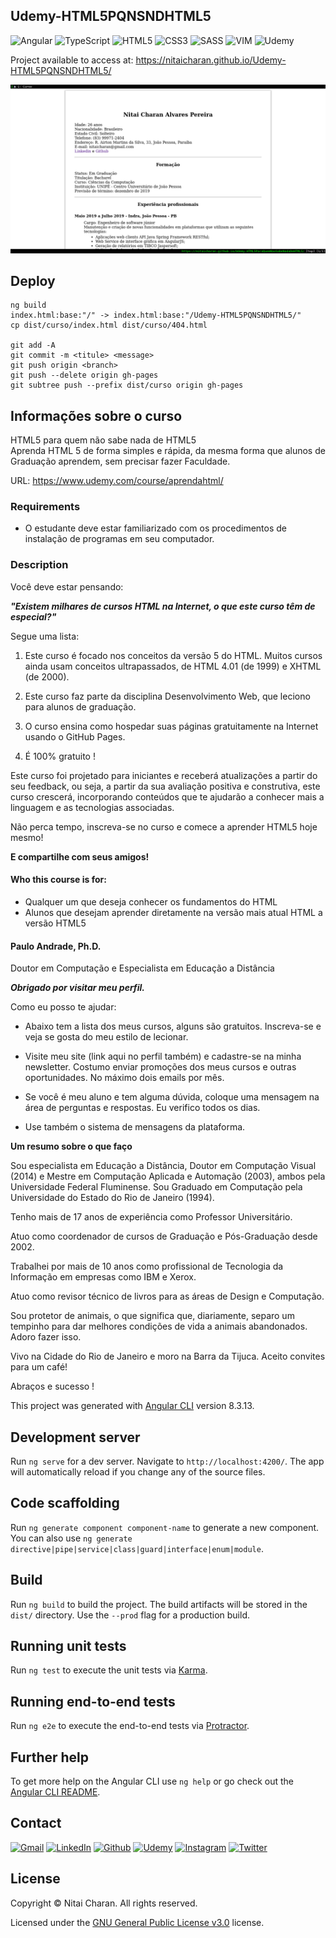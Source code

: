 ## Udemy-HTML5PQNSNDHTML5
<!-- PROJECT SHIELDS -->
![Angular][angular-shield]
![TypeScript][typescript-shield]
![HTML5][html5-shield]
![CSS3][css3-shield]
![SASS][sass-shield]
![VIM][vim-shield]
![Udemy][udemy-shield]

Project available to access at: https://nitaicharan.github.io/Udemy-HTML5PQNSNDHTML5/

![](Udemy-HTML5PQNSNDHTML5.png)

## Deploy
```
ng build
index.html:base:"/" -> index.html:base:"/Udemy-HTML5PQNSNDHTML5/"
cp dist/curso/index.html dist/curso/404.html

git add -A
git commit -m <titule> <message>
git push origin <branch>
git push --delete origin gh-pages
git subtree push --prefix dist/curso origin gh-pages
```
## Informações sobre o curso
HTML5 para quem não sabe nada de HTML5
<br>Aprenda HTML 5 de forma simples e rápida, da mesma forma que alunos de Graduação aprendem, sem precisar fazer Faculdade.

URL: https://www.udemy.com/course/aprendahtml/

### Requirements
- O estudante deve estar familiarizado com os procedimentos de instalação de programas em seu computador.

### Description
Você deve estar pensando:

***"Existem milhares de cursos HTML na Internet, o que este curso têm de especial?"***

Segue uma lista:

1. Este curso é focado nos conceitos da versão 5 do HTML. Muitos cursos ainda usam conceitos ultrapassados, de HTML 4.01 (de 1999) e XHTML (de 2000).

1. Este curso faz parte da disciplina Desenvolvimento Web, que leciono para alunos de graduação. 

1. O curso ensina como hospedar suas páginas gratuitamente na Internet usando o GitHub Pages.

1. É 100% gratuito !

Este curso foi projetado para iniciantes e receberá atualizações a partir do seu feedback, ou seja, a partir da sua avaliação positiva e construtiva, este curso crescerá, incorporando conteúdos que te ajudarão a conhecer mais a linguagem e as tecnologias associadas.

Não perca tempo, inscreva-se no curso e comece a aprender HTML5 hoje mesmo!

**E compartilhe com seus amigos!**

#### Who this course is for:
- Qualquer um que deseja conhecer os fundamentos do HTML
- Alunos que desejam aprender diretamente na versão mais atual HTML a versão HTML5

#### Paulo Andrade, Ph.D.
Doutor em Computação e Especialista em Educação a Distância

***Obrigado por visitar meu perfil.***

Como eu posso te ajudar:

- Abaixo tem a lista dos meus cursos, alguns são gratuitos. Inscreva-se e veja se gosta do meu estilo de lecionar.

- Visite meu site (link aqui no perfil também) e cadastre-se na minha newsletter. Costumo enviar promoções dos meus cursos e outras oportunidades. No máximo dois emails por mês.

- Se você é meu aluno e tem alguma dúvida, coloque uma mensagem na área de perguntas e respostas. Eu verifico todos os dias.

- Use também o sistema de mensagens da plataforma.

**Um resumo sobre o que faço**

Sou especialista em Educação a Distância, Doutor em Computação Visual (2014) e Mestre em Computação Aplicada e Automação (2003), ambos pela Universidade Federal Fluminense. Sou Graduado em Computação pela Universidade do Estado do Rio de Janeiro (1994).

Tenho mais de 17 anos de experiência como Professor Universitário.

Atuo como coordenador de cursos de Graduação e Pós-Graduação desde 2002.

Trabalhei por mais de 10 anos como profissional de Tecnologia da Informação em empresas como IBM e Xerox.

Atuo como revisor técnico de livros para as áreas de Design e Computação.

Sou protetor de animais, o que significa que, diariamente, separo um tempinho para dar melhores condições de vida a animais abandonados. Adoro fazer isso.

Vivo na Cidade do Rio de Janeiro e moro na Barra da Tijuca. Aceito convites para um café!

Abraços e sucesso !

This project was generated with [Angular CLI](https://github.com/angular/angular-cli) version 8.3.13.

## Development server

Run `ng serve` for a dev server. Navigate to `http://localhost:4200/`. The app will automatically reload if you change any of the source files.

## Code scaffolding

Run `ng generate component component-name` to generate a new component. You can also use `ng generate directive|pipe|service|class|guard|interface|enum|module`.

## Build

Run `ng build` to build the project. The build artifacts will be stored in the `dist/` directory. Use the `--prod` flag for a production build.

## Running unit tests

Run `ng test` to execute the unit tests via [Karma](https://karma-runner.github.io).

## Running end-to-end tests

Run `ng e2e` to execute the end-to-end tests via [Protractor](http://www.protractortest.org/).

## Further help

To get more help on the Angular CLI use `ng help` or go check out the [Angular CLI README](https://github.com/angular/angular-cli/blob/master/README.md).

## Contact
[![Gmail][gmail-shield]][gmail-url]
[![LinkedIn][linkedin-shield]][linkedin-url]
[![Github][github-shield]][github-url]
[![Udemy][udemy-shield]][udemy-url]
[![Instagram][instagram-shield]][instagram-url]
[![Twitter][twitter-shield]][twitter-url]

<!-- MARKDOWN LINKS & IMAGES -->
<!-- https://www.markdownguide.org/basic-syntax/#reference-style-links -->

<!-- CONTACT SHIELDS -->
[linkedin-shield]: https://img.shields.io/badge/-LinkedIn-white.svg?logo=linkedin&colorB=0077B5&logoColor=white
[linkedin-url]: https://www.linkedin.com/in/nitaicharan/
[gmail-shield]: https://img.shields.io/badge/-Gmail-black.svg?logo=gmail&colorB=D14836&logoColor=white
[gmail-url]: mailto:niaicharan@gmail.com?subject=It%20comes%20from%20Github%20profile
[github-shield]: https://img.shields.io/badge/-Github-black.svg?logo=github&colorB=181717&logoColor=white
[github-url]: https://github.com/nitaicharan
[udemy-shield]: https://img.shields.io/badge/-Udemy-black.svg?logo=udemy&colorB=EC5252&logoColor=white
[udemy-url]: https://www.udemy.com/user/nitai-charan/
[instagram-shield]: https://img.shields.io/badge/-Instagram-black.svg?logo=instagram&colorB=EC5252&logoColor=white
[instagram-url]: https://www.instagram.com/nitaicharan/?hl=pt-br
[twitter-shield]: https://img.shields.io/badge/-Twitter-black.svg?logo=twitter&colorB=1DA1F2&logoColor=white
[twitter-url]: https://twitter.com/nitaicharan1
[facebook-shield]: https://img.shields.io/badge/-Facebook-black.svg?logo=facebook&colorB=4172B8&logoColor=white
[facebook-url]: https://www.facebook.com/NitaiCharan1

<!-- PROJECT SHIELDS -->
[html5-shield]: https://img.shields.io/badge/-HTML5-black.svg?logo=html5&colorB=E34F26&logoColor=white
[css3-shield]: https://img.shields.io/badge/-CSS3-black.svg?logo=css3&colorB=1572B6&logoColor=white
[sass-shield]: https://img.shields.io/badge/-SASS-black.svg?logo=sass&colorB=CC6699&logoColor=white
[angular-shield]: https://img.shields.io/badge/-Angular-black.svg?logo=angular&colorB=DD0031&logoColor=white
[vim-shield]: https://img.shields.io/badge/-Vim-black.svg?logo=vim&colorB=019733&logoColor=white
[java-shield]: https://img.shields.io/badge/-Java-black.svg?logoColor=white&logo=java&&colorB=007396
[javascript-shield]: https://img.shields.io/badge/-JavaScript-black.svg?logoColor=white&logo=javascript&&colorB=F7DF1E
[typescript-shield]: https://img.shields.io/badge/-TypeScript-black.svg?logoColor=white&logo=typescript&&colorB=007ACC
[react-shield]: https://img.shields.io/badge/-React-black.svg?logoColor=white&logo=react&colorB=61DAFB

## License
Copyright &copy; Nitai Charan. All rights reserved.

Licensed under the [GNU General Public License v3.0](LICENSE) license.
